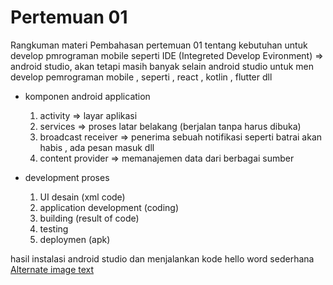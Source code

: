 # Pertemuan 01

Rangkuman materi 
	Pembahasan pertemuan 01 tentang kebutuhan untuk develop pmrograman mobile seperti 
IDE (Integreted Develop Evironment) => android studio, akan tetapi masih banyak selain android studio untuk men develop 
pemrograman mobile , seperti , react , kotlin , flutter dll

- komponen android application 
	1. activity => layar aplikasi
	2. services => proses latar belakang (berjalan tanpa harus dibuka)
	3. broadcast receiver => penerima sebuah notifikasi seperti batrai akan habis , ada pesan masuk dll
	4. content provider => memanajemen data dari berbagai sumber

- development proses
	1. UI desain (xml code)
	2. application development (coding)
	3. building (result of code)
	4. testing 
	5. deploymen (apk)

hasil instalasi android studio dan menjalankan kode hello word sederhana
[Alternate image text](https://github.com/aqilspc/mobile3c/blob/master/attendance/resultadsaqil.png)